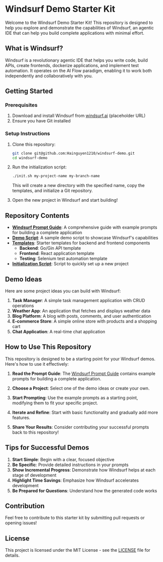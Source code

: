 # Windsurf Demo Starter Kit

Welcome to the Windsurf Demo Starter Kit! This repository is designed to help you explore and demonstrate the capabilities of Windsurf, an agentic IDE that can help you build complete applications with minimal effort.

## What is Windsurf?

Windsurf is a revolutionary agentic IDE that helps you write code, build APIs, create frontends, dockerize applications, and implement test automation. It operates on the AI Flow paradigm, enabling it to work both independently and collaboratively with you.

## Getting Started

### Prerequisites

1. Download and install Windsurf from [windsurf.ai](https://windsurf.ai) (placeholder URL)
2. Ensure you have Git installed

### Setup Instructions

1. Clone this repository:
   ```bash
   git clone git@github.com:Hainguyen1210/windsurf-demo.git
   cd windsurf-demo
   ```

2. Run the initialization script:
   ```bash
   ./init.sh my-project-name my-branch-name
   ```
   This will create a new directory with the specified name, copy the templates, and initialize a Git repository.

3. Open the new project in Windsurf and start building!

## Repository Contents

- [**Windsurf Prompt Guide**](./windsurf_prompt_guide.md): A comprehensive guide with example prompts for building a complete application
- [**Demo Script**](./demo_script.md): A sample demo script to showcase Windsurf's capabilities
- [**Templates**](./templates/): Starter templates for backend and frontend components
  - **Backend**: Go/Gin API template
  - **Frontend**: React application template
  - **Testing**: Selenium test automation template
- [**Initialization Script**](./init.sh): Script to quickly set up a new project

## Demo Ideas

Here are some project ideas you can build with Windsurf:

1. **Task Manager**: A simple task management application with CRUD operations
2. **Weather App**: An application that fetches and displays weather data
3. **Blog Platform**: A blog with posts, comments, and user authentication
4. **E-commerce Store**: A simple online store with products and a shopping cart
5. **Chat Application**: A real-time chat application

## How to Use This Repository

This repository is designed to be a starting point for your Windsurf demos. Here's how to use it effectively:

1. **Read the Prompt Guide**: The [Windsurf Prompt Guide](./windsurf_prompt_guide.md) contains example prompts for building a complete application.

2. **Choose a Project**: Select one of the demo ideas or create your own.

3. **Start Prompting**: Use the example prompts as a starting point, modifying them to fit your specific project.

4. **Iterate and Refine**: Start with basic functionality and gradually add more features.

5. **Share Your Results**: Consider contributing your successful prompts back to this repository!

## Tips for Successful Demos

1. **Start Simple**: Begin with a clear, focused objective
2. **Be Specific**: Provide detailed instructions in your prompts
3. **Show Incremental Progress**: Demonstrate how Windsurf helps at each stage of development
4. **Highlight Time Savings**: Emphasize how Windsurf accelerates development
5. **Be Prepared for Questions**: Understand how the generated code works

## Contribution

Feel free to contribute to this starter kit by submitting pull requests or opening issues!

## License

This project is licensed under the MIT License - see the [LICENSE](./LICENSE) file for details.
